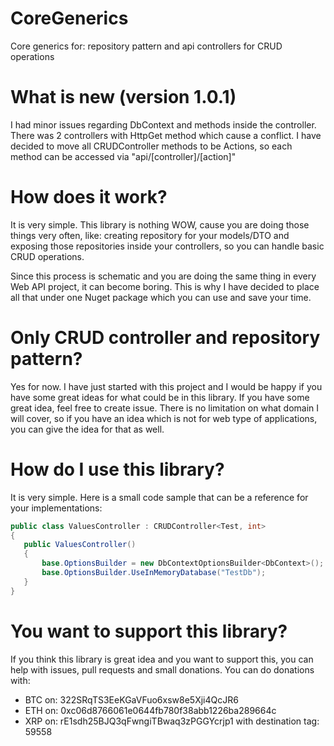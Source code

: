 # CoreGenerics
Core generics for: repository pattern and api controllers for CRUD operations

# What is new (version 1.0.1)
I had minor issues regarding DbContext and methods inside the controller. There was 2 controllers with HttpGet method which cause a
conflict. I have decided to move all CRUDController methods to be Actions, so each method can be accessed via "api/[controller]/[action]"

# How does it work?
It is very simple. This library is nothing WOW, cause you are doing those things very often, like: creating repository for your models/DTO
and exposing those repositories inside your controllers, so you can handle basic CRUD operations.

Since this process is schematic and you are doing the same thing in every Web API project, it can become boring. This is why I have
decided to place all that under one Nuget package which you can use and save your time.

# Only CRUD controller and repository pattern?
Yes for now. I have just started with this project and I would be happy if you have some great ideas for what could be in this library.
If you have some great idea, feel free to create issue.
There is no limitation on what domain I will cover, so if you have an idea which is not for web type of applications, you can give the idea
for that as well.

# How do I use this library?
It is very simple. Here is a small code sample that can be a reference for your implementations:

```cs
public class ValuesController : CRUDController<Test, int>
{
   public ValuesController()
   {
       base.OptionsBuilder = new DbContextOptionsBuilder<DbContext>();
       base.OptionsBuilder.UseInMemoryDatabase("TestDb");
   }
}
```

# You want to support this library?
If you think this library is great idea and you want to support this, you can help with issues, pull requests and small donations.
You can do donations with:
  - BTC on: 322SRqTS3EeKGaVFuo6xsw8e5Xji4QcJR6
  - ETH on: 0xc06d8766061e0644fb780f38abb1226ba289664c
  - XRP on: rE1sdh25BJQ3qFwngiTBwaq3zPGGYcrjp1 with destination tag: 59558
